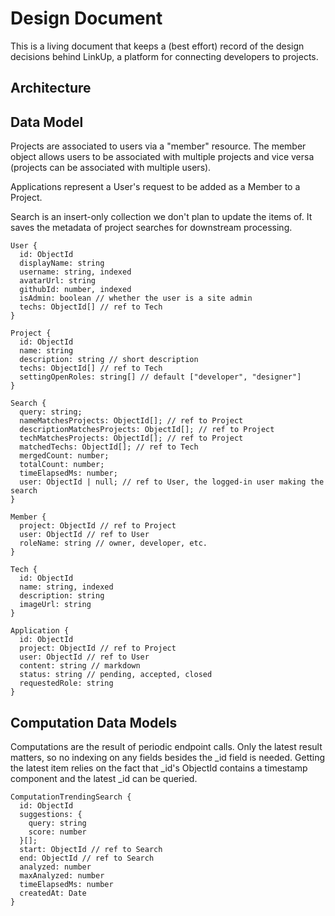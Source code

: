 # Design Document

This is a living document that keeps a (best effort) record of the design decisions behind LinkUp, a platform for connecting developers to projects.

## Architecture

## Data Model

Projects are associated to users via a "member" resource.
The member object allows users to be associated with multiple projects and
vice versa (projects can be associated with multiple users).

Applications represent a User's request to be added as a Member to a Project.

Search is an insert-only collection we don't plan to update the items of.
It saves the metadata of project searches for downstream processing.

```
User {
  id: ObjectId
  displayName: string
  username: string, indexed
  avatarUrl: string
  githubId: number, indexed
  isAdmin: boolean // whether the user is a site admin
  techs: ObjectId[] // ref to Tech
}

Project {
  id: ObjectId
  name: string
  description: string // short description
  techs: ObjectId[] // ref to Tech
  settingOpenRoles: string[] // default ["developer", "designer"]
}

Search {
  query: string;
  nameMatchesProjects: ObjectId[]; // ref to Project
  descriptionMatchesProjects: ObjectId[]; // ref to Project
  techMatchesProjects: ObjectId[]; // ref to Project
  matchedTechs: ObjectId[]; // ref to Tech
  mergedCount: number;
  totalCount: number;
  timeElapsedMs: number;
  user: ObjectId | null; // ref to User, the logged-in user making the search
}

Member {
  project: ObjectId // ref to Project
  user: ObjectId // ref to User
  roleName: string // owner, developer, etc.
}

Tech {
  id: ObjectId
  name: string, indexed
  description: string
  imageUrl: string
}

Application {
  id: ObjectId
  project: ObjectId // ref to Project
  user: ObjectId // ref to User
  content: string // markdown
  status: string // pending, accepted, closed
  requestedRole: string
}
```

## Computation Data Models

Computations are the result of periodic endpoint calls.
Only the latest result matters, so no indexing on any fields
besides the _id field is needed. Getting the latest item
relies on the fact that _id's ObjectId contains a timestamp component
and the latest _id can be queried.

```
ComputationTrendingSearch {
  id: ObjectId
  suggestions: {
    query: string
    score: number
  }[];
  start: ObjectId // ref to Search
  end: ObjectId // ref to Search
  analyzed: number
  maxAnalyzed: number
  timeElapsedMs: number
  createdAt: Date
}
```